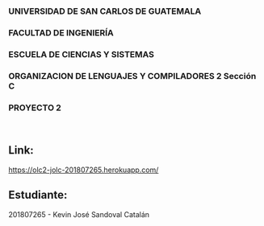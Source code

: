 ### UNIVERSIDAD DE SAN CARLOS DE GUATEMALA
### FACULTAD DE INGENIERÍA 
### ESCUELA DE CIENCIAS Y SISTEMAS 
### ORGANIZACION DE LENGUAJES Y COMPILADORES 2 Sección C
### PROYECTO 2

</br>

## **Link:**
https://olc2-jolc-201807265.herokuapp.com/

## **Estudiante:**
201807265 - Kevin José Sandoval Catalán
